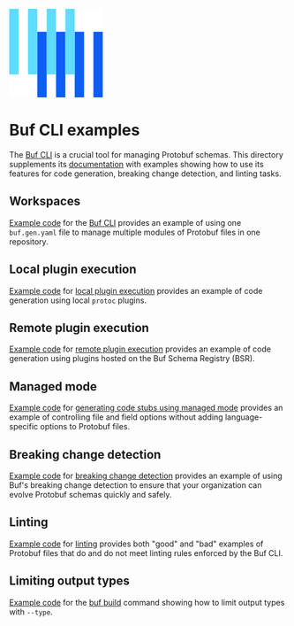 ![The Buf logo](https://raw.githubusercontent.com/bufbuild/buf-examples/main/.github/buf-logo.svg)

# Buf CLI examples

The [Buf CLI][cli] is a crucial tool for managing Protobuf schemas. This directory supplements its [documentation][documentation] with examples showing how to use its features for code generation, breaking change detection, and linting tasks.  

## Workspaces

[Example code](./workspace) for the [Buf CLI][cli] provides an example of using one `buf.gen.yaml` file to manage multiple modules of Protobuf files in one repository.

## Local plugin execution

[Example code](./plugin-execution-local) for [local plugin execution][plugin] provides an example of code generation using local `protoc` plugins. 

## Remote plugin execution

[Example code](./plugin-execution-remote) for [remote plugin execution][remote] provides an example of code generation using plugins hosted on the Buf Schema Registry (BSR).

## Managed mode

[Example code](./managed-mode) for [generating code stubs using managed mode][managed] provides an example of controlling file and field options without adding language-specific options to Protobuf files.

## Breaking change detection

[Example code](./breaking-change-detection) for [breaking change detection][breaking] provides an example of using Buf's breaking change detection to ensure that your organization can evolve Protobuf schemas quickly and safely.

## Linting

[Example code](./linting) for [linting][lint] provides both "good" and "bad" examples of Protobuf files that do and do not meet linting rules enforced by the Buf CLI. 

## Limiting output types

[Example code](./limit-output-types) for the [buf build][limit-types] command showing how to limit output types with `--type`.

[cli]: https://github.com/bufbuild/buf
[documentation]: https://buf.build/docs/cli/
[lint]: https://buf.build/docs/lint/overview/
[breaking]: https://buf.build/docs/breaking/overview/
[remote]: https://buf.build/docs/generate/tutorial/#generate-code-using-remote-plugins
[plugin]: https://buf.build/docs/generate/tutorial/#generate-code-using-local-plugins
[managed]: https://buf.build/docs/generate/managed-mode/
[limit-types]: https://buf.build/docs/reference/cli/buf/build/#flags


[actions]: https://docs.github.com/actions
[bsr]: https://docs.buf.build/bsr
[bsr-org]: https://buf.build/buf-examples
[buf]: https://buf.build
[ci]: https://docs.buf.build/ci-cd
[cli]: https://buf.build/docs/cli/quickstart/
[docs]: https://docs.buf.build
[modules]: https://docs.buf.build/bsr/overview#modules
[min-version]: https://github.com/bufbuild/buf/releases/tag/v1.32.0
[v2-buf-yaml]: https://buf.build/docs/configuration/v2/buf-yaml
[v2-buf-gen-yaml]: https://buf.build/docs/configuration/v2/buf-gen-yaml

